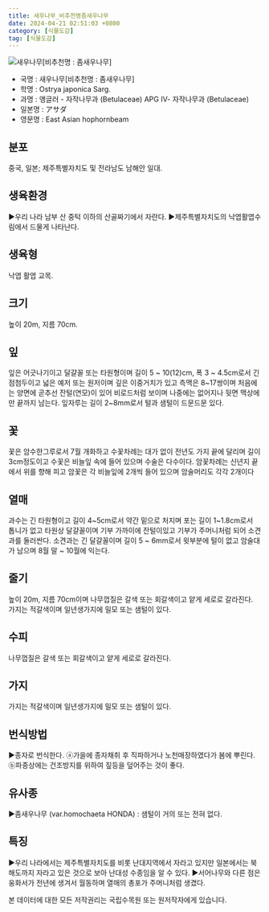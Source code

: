 ```yaml
---
title: 새우나무_비추천명좀새우나무
date: 2024-04-21 02:51:03 +0800
category: [식물도감]
tag: [식물도감]
---
```




![새우나무[비추천명 : 좀새우나무]](/fileUpload/plants/basic/Betulaceae/Ostrya/973/1_th2.JPG)
- 국명 : 새우나무[비추천명 : 좀새우나무]
- 학명 : Ostrya japonica Sarg.
- 과명 : 앵글러 - 자작나무과 (Betulaceae) APG Ⅳ- 자작나무과 (Betulaceae)
- 일본명 : アサダ
- 영문명 : East Asian hophornbeam


## 분포
중국, 일본; 제주특별자치도 및 전라남도 남해안 일대.
## 생육환경
▶우리 나라 남부 산 중턱 이하의 산골짜기에서 자란다.▶제주특별자치도의 낙엽활엽수림에서 드물게 나타난다.
## 생육형
낙엽 활엽 교목.
## 크기
높이 20m, 지름 70cm. 
## 잎
잎은 어긋나기이고 달걀꼴 또는 타원형이며 길이 5 ~ 10(12)cm, 폭 3 ~ 4.5cm로서 긴 점첨두이고 넓은 예저 또는 원저이며 깊은 이중거치가 있고 측맥은 8~17쌍이며 처음에는 양면에 곧추선 잔털(연모)이 있어 비로드처럼 보이며 나중에는 없어지나 뒷면 맥상에만 끝까지 남는다.  잎자루는 길이 2~8mm로서 털과 샘털이 드문드문 있다.
## 꽃
꽃은 암수한그루로서 7월 개화하고 수꽃차례는  대가 없이 전년도 가지 끝에 달리며 길이 3cm정도이고 수꽃은 비늘잎 속에 들어 있으며 수술은 다수이다. 암꽃차례는 신년지 끝에서 위를 향해 피고 암꽃은 각 비늘잎에 2개씩 들어 있으며 암술머리도 각각 2개이다
## 열매
과수는 긴 타원형이고 길이 4~5cm로서 약간 밑으로 처지며 포는 길이 1~1.8cm로서 톱니가 없고 타원상 달걀꼴이며 기부 가까이에 잔털이있고 기부가 주머니처럼 되어 소견과를 둘러싼다. 소견과는 긴 달걀꼴이며 길이 5 ~ 6mm로서 윗부분에 털이 없고 암술대가 남으며 8월 말 ~ 10월에 익는다.
## 줄기
높이 20m, 지름 70cm이며 나무껍질은 갈색 또는 회갈색이고  얕게 세로로 갈라진다. 가지는 적갈색이며 일년생가지에 밀모 또는 샘털이 있다.
## 수피
나무껍질은 갈색 또는 회갈색이고  얕게 세로로 갈라진다. 
## 가지
가지는 적갈색이며 일년생가지에 밀모 또는 샘털이 있다.
## 번식방법
▶종자로 번식한다. ⓐ가을에 종자채취 후 직파하거나 노천매장하였다가 봄에 뿌린다. ⓑ파종상에는 건조방지를 위하여 짚등을 덮어주는 것이 좋다.
## 유사종
▶좀새우나무 (var.homochaeta HONDA) : 샘털이 거의 또는 전혀 없다.
## 특징
▶우리 나라에서는 제주특별자치도를 비롯 난대지역에서 자라고 있지만 일본에서는 북해도까지 자라고 있은 것으로 보아 난대성 수종임을 알 수 있다. ▶서어나무와 다른 점은 웅화서가 전년에 생겨서 월동하며 열매의 총포가 주머니처럼 생겼다.






본 데이터에 대한 모든 저작권리는 국립수목원 또는 원저작자에게 있습니다.
